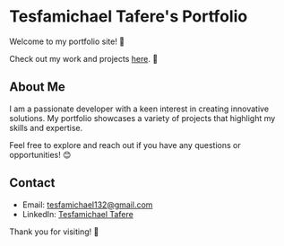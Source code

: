 # Tesfamichael Tafere's Portfolio

Welcome to my portfolio site! 🌟

Check out my work and projects [here](https://tesfamichaeltafere.netlify.app/#home). 🚀

## About Me

I am a passionate developer with a keen interest in creating innovative solutions. My portfolio showcases a variety of projects that highlight my skills and expertise.

Feel free to explore and reach out if you have any questions or opportunities! 😊

## Contact

- Email: [tesfamichael132@gmail.com](mailto:tesfamichael132@gmail.com)
- LinkedIn: [Tesfamichael Tafere](https://www.linkedin.com/in/tesfamichael-tafere)

Thank you for visiting! 🙏

